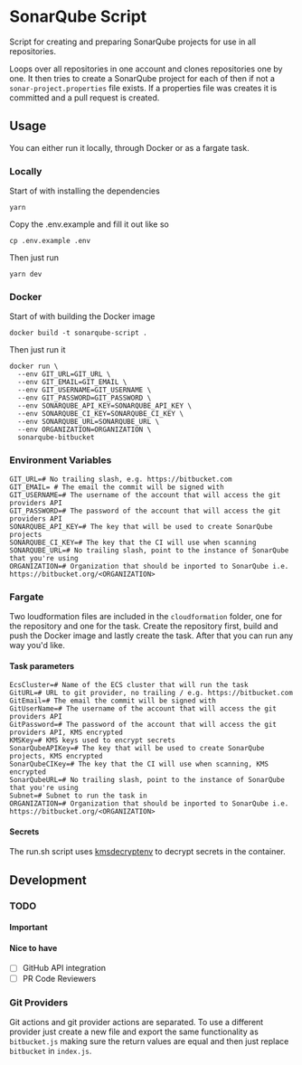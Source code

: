 # SonarQube Script
Script for creating and preparing SonarQube projects for use in all repositories.

Loops over all repositories in one account and clones repositories one by one. It then tries to create a SonarQube project for each of then if not a `sonar-project.properties` file exists. If a properties file was creates it is committed and a pull request is created.

## Usage
You can either run it locally, through Docker or as a fargate task.

### Locally
Start of with installing the dependencies
```
yarn
```
Copy the .env.example and fill it out like so
```
cp .env.example .env
```
Then just run
```
yarn dev
```

### Docker
Start of with building the Docker image
```
docker build -t sonarqube-script .
```

Then just run it
```
docker run \
  --env GIT_URL=GIT_URL \
  --env GIT_EMAIL=GIT_EMAIL \
  --env GIT_USERNAME=GIT_USERNAME \
  --env GIT_PASSWORD=GIT_PASSWORD \
  --env SONARQUBE_API_KEY=SONARQUBE_API_KEY \
  --env SONARQUBE_CI_KEY=SONARQUBE_CI_KEY \
  --env SONARQUBE_URL=SONARQUBE_URL \
  --env ORGANIZATION=ORGANIZATION \
  sonarqube-bitbucket
```


### Environment Variables
```
GIT_URL=# No trailing slash, e.g. https://bitbucket.com
GIT_EMAIL= # The email the commit will be signed with
GIT_USERNAME=# The username of the account that will access the git providers API
GIT_PASSWORD=# The password of the account that will access the git providers API
SONARQUBE_API_KEY=# The key that will be used to create SonarQube projects
SONARQUBE_CI_KEY=# The key that the CI will use when scanning
SONARQUBE_URL=# No trailing slash, point to the instance of SonarQube that you're using
ORGANIZATION=# Organization that should be inported to SonarQube i.e. https://bitbucket.org/<ORGANIZATION>
```

### Fargate
Two loudformation files are included in the `cloudformation` folder, one for the repository and one for the task. Create the repository first, build and push the Docker image and lastly create the task. After that you can run any way you'd like.

#### Task parameters
```
EcsCluster=# Name of the ECS cluster that will run the task 
GitURL=# URL to git provider, no trailing / e.g. https://bitbucket.com 
GitEmail=# The email the commit will be signed with
GitUserName=# The username of the account that will access the git providers API
GitPassword=# The password of the account that will access the git providers API, KMS encrypted
KMSKey=# KMS keys used to encrypt secrets
SonarQubeAPIKey=# The key that will be used to create SonarQube projects, KMS encrypted
SonarQubeCIKey=# The key that the CI will use when scanning, KMS encrypted
SonarQubeURL=# No trailing slash, point to the instance of SonarQube that you're using
Subnet=# Subnet to run the task in
ORGANIZATION=# Organization that should be inported to SonarQube i.e. https://bitbucket.org/<ORGANIZATION>
```

#### Secrets 
The run.sh script uses [kmsdecryptenv](https://github.com/dwtechnologies/kmsdecryptenv) to decrypt secrets in the container.

## Development
### TODO
#### Important


#### Nice to have

- [ ] GitHub API integration
- [ ] PR Code Reviewers

### Git Providers
Git actions and git provider actions are separated. To use a different provider just create a new file and export the same functionality as `bitbucket.js` making sure the return values are equal and then just replace `bitbucket` in `index.js`.

